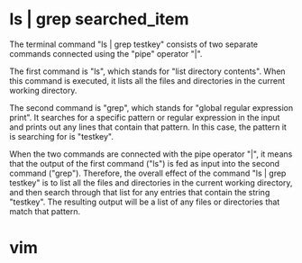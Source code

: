# ls | grep searched_item

The terminal command "ls | grep testkey" consists of two separate commands connected using the "pipe" operator "|".

The first command is "ls", which stands for "list directory contents". When this command is executed, it lists all the files and directories in the current working directory.

The second command is "grep", which stands for "global regular expression print". It searches for a specific pattern or regular expression in the input and prints out any lines that contain that pattern. In this case, the pattern it is searching for is "testkey".

When the two commands are connected with the pipe operator "|", it means that the output of the first command ("ls") is fed as input into the second command ("grep"). Therefore, the overall effect of the command "ls | grep testkey" is to list all the files and directories in the current working directory, and then search through that list for any entries that contain the string "testkey". The resulting output will be a list of any files or directories that match that pattern.

# vim
#

